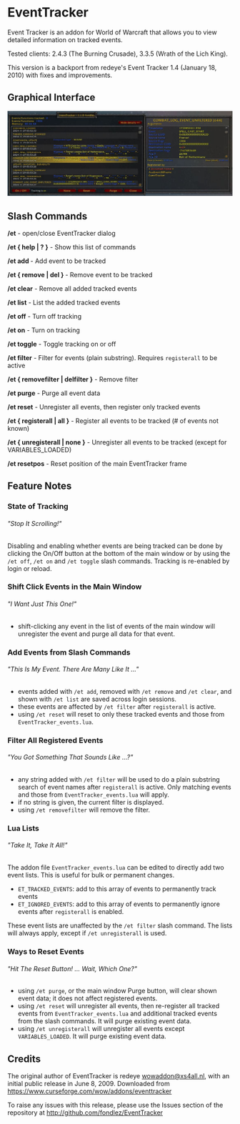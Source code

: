 # EventTracker

Event Tracker is an addon for World of Warcraft that allows you to view detailed 
information on tracked events.

Tested clients: 2.4.3 (The Burning Crusade), 3.3.5 (Wrath of the Lich King).

This version is a backport from redeye's Event Tracker 1.4 (January 18, 2010) 
with fixes and improvements.

## Graphical Interface

![Main Window screenshot](doc/img/addon-eventtracker-1.1.0-main.jpg)

## Slash Commands

**/et** - open/close EventTracker dialog

**/et { help | ? }** - Show this list of commands

**/et add <event>** - Add event to be tracked

**/et { remove | del } <event>** - Remove event to be tracked

**/et clear** - Remove all added tracked events

**/et list** - List the added tracked events

**/et off** - Turn off tracking

**/et on** - Turn on tracking

**/et toggle** - Toggle tracking on or off

**/et filter** - Filter for events (plain substring). Requires `registerall` to 
be active

**/et { removefilter | delfilter }** - Remove filter

**/et purge** - Purge all event data

**/et reset** - Unregister all events, then register only tracked events

**/et { registerall | all }** - Register all events to be tracked (# of events 
not known)

**/et { unregisterall | none }** - Unregister all events to be tracked (except 
for VARIABLES_LOADED)

**/et resetpos** - Reset position of the main EventTracker frame

## Feature Notes

### State of Tracking
###### *"Stop It Scrolling!"*

Disabling and enabling whether events are being tracked can be done by clicking
the On/Off button at the bottom of the main window or by using the `/et off`,
`/et on` and `/et toggle` slash commands. Tracking is re-enabled by login or
reload.

### Shift Click Events in the Main Window
###### *"I Want Just This One!"*

- shift-clicking any event in the list of events of the main window will 
unregister the event and purge all data for that event.

### Add Events from Slash Commands
###### *"This Is My Event. There Are Many Like It ..."*

- events added with `/et add`, removed with `/et remove` and `/et clear`, and 
shown with `/et list` are saved across login sessions. 
- these events are affected by `/et filter` after `registerall` is active. 
- using `/et reset` will reset to only these tracked events and those from 
`EventTracker_events.lua`.

### Filter All Registered Events
###### *"You Got Something That Sounds Like ...?"*

- any string added with `/et filter` will be used to do a plain substring search 
of event names after `registerall` is active. Only matching events and those 
from `EventTracker_events.lua` will apply. 
- if no string is given, the current filter is displayed.
- using `/et removefilter` will remove the filter.

### Lua Lists
###### *"Take It, Take It All!"*

The addon file `EventTracker_events.lua` can be edited to directly add two 
event lists. This is useful for bulk or permanent changes.

- `ET_TRACKED_EVENTS`: add to this array of events to permanently track events
- `ET_IGNORED_EVENTS`: add to this array of events to permanently ignore events 
after `registerall` is enabled. 

These event lists are unaffected by the `/et filter` slash command. The lists 
will always apply, except if `/et unregisterall` is used.

### Ways to Reset Events
###### *"Hit The Reset Button! ... Wait, Which One?"*

- using `/et purge`, or the main window Purge button, will clear shown event 
data; it does not affect registered events. 
- using `/et reset` will unregister all events, then re-register all tracked 
events from `EventTracker_events.lua` and additional tracked events from the 
slash commands. It will purge existing event data.
- using `/et unregisterall` will unregister all events except 
`VARIABLES_LOADED`. It will purge existing event data.

## Credits

The original author of EventTracker is redeye <wowaddon@xs4all.nl>, with an
initial public release in June 8, 2009. Downloaded from 
https://www.curseforge.com/wow/addons/eventtracker

To raise any issues with this release, please use the Issues section of the
repository at http://github.com/fondlez/EventTracker
